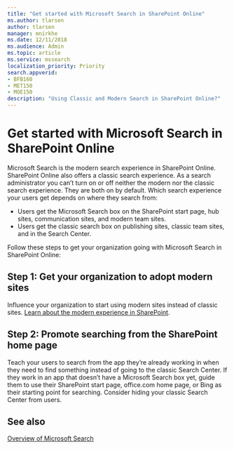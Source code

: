 ```yaml
---
title: "Get started with Microsoft Search in SharePoint Online"
ms.author: tlarsen
author: tlarsen
manager: mnirkhe
ms.date: 12/11/2018
ms.audience: Admin
ms.topic: article
ms.service: mssearch
localization_priority: Priority
search.appverid:
- BFB160
- MET150
- MOE150
description: "Using Classic and Modern Search in SharePoint Online?"
---
```

# Get started with Microsoft Search in SharePoint Online

Microsoft Search is the modern search experience in SharePoint Online. SharePoint Online also offers a classic search experience. As a search administrator you can’t turn on or off neither the modern nor the classic search experience. They are both on by default. Which search experience your users get depends on where they search from:

- Users get the Microsoft Search box on the SharePoint start page, hub sites, communication sites, and modern team sites. 
- Users get the classic search box on publishing sites, classic team sites, and in the Search Center.

Follow these steps to get your organization going with Microsoft Search in SharePoint Online: 
## Step 1: Get your organization to adopt modern sites 
Influence your organization to start using modern sites instead of classic sites. [Learn about the modern experience in SharePoint](https://support.office.com/article/SharePoint-classic-and-modern-experiences-5725c103-505d-4a6e-9350-300d3ec7d73f).
## Step 2: Promote searching from the SharePoint home page 
Teach your users to search from the app they’re already working in when they need to find something instead of going to the classic Search Center. If they work in an app that doesn’t have a Microsoft Search box yet, guide them to use their SharePoint start page, office.com home page, or Bing as their starting point for searching. Consider hiding your classic Search Center from users.

## See also
[Overview of Microsoft Search](overview-microsoft-search.md)